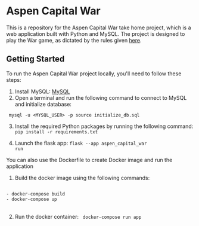 # Aspen Capital War

This is a repository for the Aspen Capital War take home project, which is a web application built with Python and MySQL. 
The project is designed to play the War game, as dictated by the rules given <a href="https://github.com/aspencapital/candidate-project-software-engineer">here</a>.

## Getting Started

To run the Aspen Capital War project locally, you'll need to follow these steps:

1. Install MySQL: <a href="https://dev.mysql.com/downloads/file/?id=518834">MySQL</a>
2. Open a terminal and run the following command to connect to MySQL and initialize database: 

<code> mysql -u <MYSQL_USER> -p 
       source initialize_db.sql
</code>

3. Install the required Python packages by running the following command:
<code>pip install -r requirements.txt</code>

4. Launch the flask app:
<code>flask --app aspen_capital_war run</code>

You can also use the Dockerfile to create Docker image and run the application

1. Build the docker image using the following commands:

<code>
- docker-compose build 
- docker-compose up 
</code>
<br>

2. Run the docker container:
<code> docker-compose run app </code>
